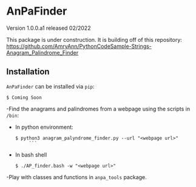 # AnPaFinder
Version 1.0.0.a1 released 02/2022


This package is under construction. It is building off of this repository:
    https://github.com/AmryAnn/PythonCodeSample-Strings-Anagram_Palindrome_Finder

## Installation
`AnPaFinder` can be installed via `pip`:
```
$ Coming Soon
```

-Find the anagrams and palindromes from a webpage using the scripts in `/bin`:
 - In python environment: 
   ```
   $ python3 anagram_palyndrome_finder.py --url "<webpage url>"
		```
 - In bash shell
   ```
   $ ./AP_finder.bash -w "<webpage url>"
   ```
-Play with classes and functions in `anpa_tools` package.
		